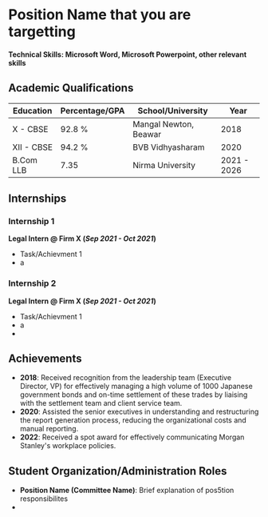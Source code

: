 # Position Name that you are targetting

#### Technical Skills: Microsoft Word, Microsoft Powerpoint, other relevant skills

## Academic Qualifications	

| Education  | Percentage/GPA | School/University      |   Year        |
|------------|----------------|------------------------|---------------|
|  X - CBSE  |   92.8 %       |  Mangal Newton, Beawar |     2018      |
| XII - CBSE |   94.2 %       |    BVB Vidhyasharam    |     2020      |
| B.Com LLB  |   7.35         |    Nirma University    |  2021 - 2026  |


<!-- This is a comment and will not be visible in the rendered README.md 
## Work Experience
**Position Name @ Company Employer Name (_Oct 2022 - Present_)** -->

## Internships

### Internship 1
**Legal Intern @ Firm X (_Sep 2021 - Oct 2021_)**
- Task/Achievment 1
- a

### Internship 2
**Legal Intern @ Firm X (_Sep 2021 - Oct 2021_)**
- Task/Achievment 1
- a
- 

## Achievements
- **2018**: Received recognition from the leadership team (Executive Director, VP) for effectively managing a high volume of 1000 Japanese government bonds and on-time settlement of these trades by liaising with the settlement team and client service team.
- **2020**: Assisted the senior executives in understanding and restructuring the report generation process, reducing the organizational costs and manual reporting.
- **2022**: Received a spot award for effectively communicating Morgan Stanley's workplace policies.

## Student Organization/Administration Roles
- **Position Name (Committee Name)**: Brief explanation of pos5tion responsibilites
- 




